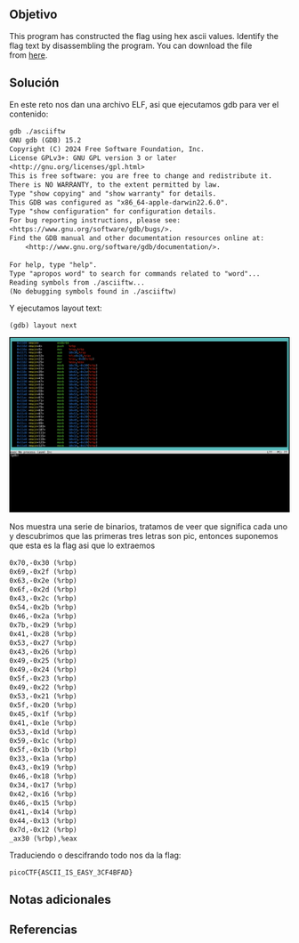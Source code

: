 ## Objetivo
This program has constructed the flag using hex ascii values. Identify the flag text by disassembling the program.
You can download the file from [here](https://artifacts.picoctf.net/c/506/asciiftw).
## Solución
En este reto nos dan una archivo ELF, asi que ejecutamos gdb para ver el contenido:
```
gdb ./asciiftw
GNU gdb (GDB) 15.2
Copyright (C) 2024 Free Software Foundation, Inc.
License GPLv3+: GNU GPL version 3 or later <http://gnu.org/licenses/gpl.html>
This is free software: you are free to change and redistribute it.
There is NO WARRANTY, to the extent permitted by law.
Type "show copying" and "show warranty" for details.
This GDB was configured as "x86_64-apple-darwin22.6.0".
Type "show configuration" for configuration details.
For bug reporting instructions, please see:
<https://www.gnu.org/software/gdb/bugs/>.
Find the GDB manual and other documentation resources online at:
    <http://www.gnu.org/software/gdb/documentation/>.

For help, type "help".
Type "apropos word" to search for commands related to "word"...
Reading symbols from ./asciiftw...
(No debugging symbols found in ./asciiftw)
```

Y ejecutamos layout text:
```
(gdb) layout next
```

![ASCII-FTW](/imagenes/ASCII-FTW.png)

Nos muestra una serie de binarios, tratamos de veer que significa cada uno y descubrimos que las primeras tres letras son pic, entonces suponemos que esta es la flag asi que lo extraemos

```
0x70,-0x30 (%rbp)
0x69,-0x2f (%rbp)
0x63,-0x2e (%rbp)
0x6f,-0x2d (%rbp)
0x43,-0x2c (%rbp)
0x54,-0x2b (%rbp)
0x46,-0x2a (%rbp)
0x7b,-0x29 (%rbp)
0x41,-0x28 (%rbp)
0x53,-0x27 (%rbp)
0x43,-0x26 (%rbp)
0x49,-0x25 (%rbp)
0x49,-0x24 (%rbp)
0x5f,-0x23 (%rbp)
0x49,-0x22 (%rbp) 
0x53,-0x21 (%rbp)  
0x5f,-0x20 (%rbp)  
0x45,-0x1f (%rbp)   
0x41,-0x1e (%rbp)  
0x53,-0x1d (%rbp)   
0x59,-0x1c (%rbp)   
0x5f,-0x1b (%rbp)  
0x33,-0x1a (%rbp)   
0x43,-0x19 (%rbp)   
0x46,-0x18 (%rbp)   
0x34,-0x17 (%rbp)   
0x42,-0x16 (%rbp)   
0x46,-0x15 (%rbp)   
0x41,-0x14 (%rbp)  
0x44,-0x13 (%rbp)   
0x7d,-0x12 (%rbp)   
_ax30 (%rbp),%eax
```


Traduciendo o descifrando todo nos da la flag:
```
picoCTF{ASCII_IS_EASY_3CF4BFAD}
```
## Notas adicionales
## Referencias